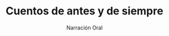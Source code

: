 ---
layout: post
title: "Cuentos de antes y de siempre"
subtitle: "Narración Oral"
background: "/img/posts/bg-lorqui.jpg"
eventdate: 2019-02-07 19:00:00 +0100
placeName: "Centro de personas mayores"
placeMapsUrl: https://www.google.es/maps/place/Club+de+Pensionistas+de+Lorqui/@38.0830651,-1.2580493,17z/data=!3m1!4b1!4m5!3m4!1s0xd64791bfd005691:0x5919593e10f74910!8m2!3d38.0830609!4d-1.2558606
category: "local"
tags: "lorqui"
speakers:
    - name: "Alonso Palacios"
---